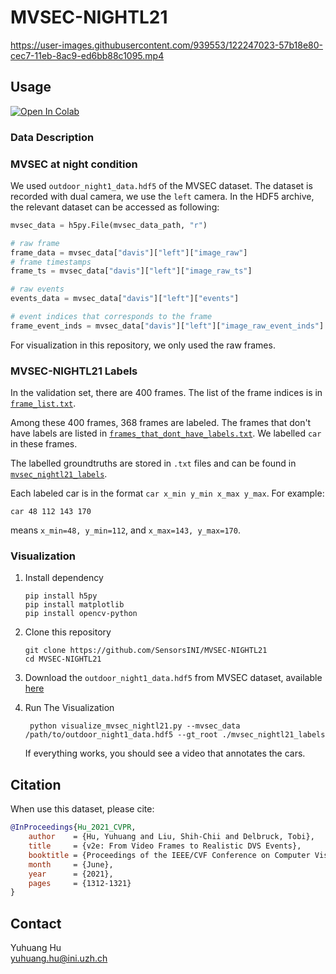 # MVSEC-NIGHTL21

https://user-images.githubusercontent.com/939553/122247023-57b18e80-cec7-11eb-8ac9-ed6bb88c1095.mp4

## Usage

[![Open In Colab](https://colab.research.google.com/assets/colab-badge.svg)](https://colab.research.google.com/drive/1qL8LoCZ-mm_O8K3aMDo22M3KSUtaK0cp?usp=sharing)

### Data Description

### MVSEC at night condition

We used `outdoor_night1_data.hdf5` of the MVSEC dataset.
The dataset is recorded with dual camera, we use the `left` camera.
In the HDF5 archive, the relevant dataset can be accessed as following:

```python
mvsec_data = h5py.File(mvsec_data_path, "r")

# raw frame
frame_data = mvsec_data["davis"]["left"]["image_raw"]
# frame timestamps
frame_ts = mvsec_data["davis"]["left"]["image_raw_ts"]

# raw events 
events_data = mvsec_data["davis"]["left"]["events"]

# event indices that corresponds to the frame
frame_event_inds = mvsec_data["davis"]["left"]["image_raw_event_inds"]
```

For visualization in this repository, we only used the raw frames.

### MVSEC-NIGHTL21 Labels

In the validation set, there are 400 frames. The list of the frame indices is in [`frame_list.txt`](./frame_list.txt).

Among these 400 frames, 368 frames are labeled. The frames that don't have labels are listed in [`frames_that_dont_have_labels.txt`](./frames_that_dont_have_labels.txt).
We labelled `car` in these frames.

The labelled groundtruths are stored in `.txt` files and can be found in [`mvsec_nightl21_labels`](./mvsec_nightl21_labels).

Each labeled car is in the format `car x_min y_min x_max y_max`. For example:

```
car 48 112 143 170
```

means `x_min=48, y_min=112`, and `x_max=143, y_max=170`.


### Visualization

1. Install dependency
    ```
    pip install h5py
    pip install matplotlib
    pip install opencv-python
    ```

2. Clone this repository
    ```
    git clone https://github.com/SensorsINI/MVSEC-NIGHTL21
    cd MVSEC-NIGHTL21
    ```

3. Download the `outdoor_night1_data.hdf5` from MVSEC dataset, available [here](https://drive.google.com/drive/folders/1rwyRk26wtWeRgrAx_fgPc-ubUzTFThkV)

4. Run The Visualization
    ```
     python visualize_mvsec_nightl21.py --mvsec_data /path/to/outdoor_night1_data.hdf5 --gt_root ./mvsec_nightl21_labels
    ```

    If everything works, you should see a video that annotates the cars.

## Citation

When use this dataset, please cite:

```bibtex
@InProceedings{Hu_2021_CVPR,
    author    = {Hu, Yuhuang and Liu, Shih-Chii and Delbruck, Tobi},
    title     = {v2e: From Video Frames to Realistic DVS Events},
    booktitle = {Proceedings of the IEEE/CVF Conference on Computer Vision and Pattern Recognition (CVPR) Workshops},
    month     = {June},
    year      = {2021},
    pages     = {1312-1321}
}
```

## Contact

Yuhuang Hu  
yuhuang.hu@ini.uzh.ch
